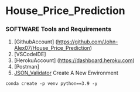 # House_Price_Prediction
### SOFTWARE Tools and Requirements

1. [GithubAccount] (https://github.com/John-Alex07/House_Price_Prediction)
2. [VSCodeIDE]
3. [HerokuAccount] (https://dashboard.heroku.com)
4. [Postman]
5. [JSON_Validator](https://jsonformatter.curiousconcept.com/#)
Create A New Environment

```
conda create -p venv python==3.9 -y

```